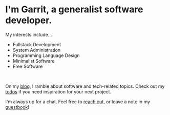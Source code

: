 # I'm Garrit, a generalist software developer.

My interests include...

* Fullstack Development
* System Administration
* Programming Language Design
* Minimalist Software
* Free Software

&emsp;

On my [blog](/posts), I ramble about software and tech-related topics. Check
out my [todos](/todo) if you need inspiration for your next project.

I'm always up for a chat. Feel free to [reach out](/contact), or leave a note in
my [guestbook](/guestbook)!
